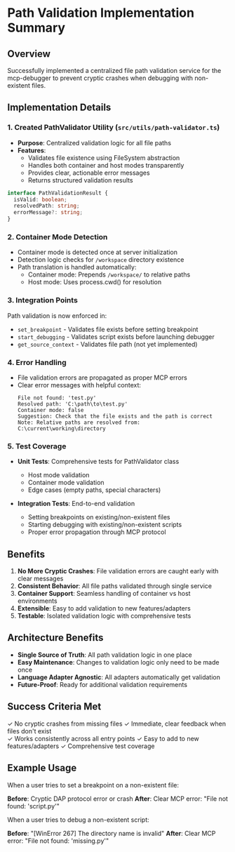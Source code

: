 # Path Validation Implementation Summary

## Overview
Successfully implemented a centralized file path validation service for the mcp-debugger to prevent cryptic crashes when debugging with non-existent files.

## Implementation Details

### 1. Created PathValidator Utility (`src/utils/path-validator.ts`)
- **Purpose**: Centralized validation logic for all file paths
- **Features**:
  - Validates file existence using FileSystem abstraction
  - Handles both container and host modes transparently
  - Provides clear, actionable error messages
  - Returns structured validation results

```typescript
interface PathValidationResult {
  isValid: boolean;
  resolvedPath: string;
  errorMessage?: string;
}
```

### 2. Container Mode Detection
- Container mode is detected once at server initialization
- Detection logic checks for `/workspace` directory existence
- Path translation is handled automatically:
  - Container mode: Prepends `/workspace/` to relative paths
  - Host mode: Uses process.cwd() for resolution

### 3. Integration Points
Path validation is now enforced in:
- `set_breakpoint` - Validates file exists before setting breakpoint
- `start_debugging` - Validates script exists before launching debugger
- `get_source_context` - Validates file path (not yet implemented)

### 4. Error Handling
- File validation errors are propagated as proper MCP errors
- Clear error messages with helpful context:
  ```
  File not found: 'test.py'
  Resolved path: 'C:\path\to\test.py'
  Container mode: false
  Suggestion: Check that the file exists and the path is correct
  Note: Relative paths are resolved from: C:\current\working\directory
  ```

### 5. Test Coverage
- **Unit Tests**: Comprehensive tests for PathValidator class
  - Host mode validation
  - Container mode validation
  - Edge cases (empty paths, special characters)
  
- **Integration Tests**: End-to-end validation
  - Setting breakpoints on existing/non-existent files
  - Starting debugging with existing/non-existent scripts
  - Proper error propagation through MCP protocol

## Benefits

1. **No More Cryptic Crashes**: File validation errors are caught early with clear messages
2. **Consistent Behavior**: All file paths validated through single service
3. **Container Support**: Seamless handling of container vs host environments
4. **Extensible**: Easy to add validation to new features/adapters
5. **Testable**: Isolated validation logic with comprehensive tests

## Architecture Benefits

- **Single Source of Truth**: All path validation logic in one place
- **Easy Maintenance**: Changes to validation logic only need to be made once
- **Language Adapter Agnostic**: All adapters automatically get validation
- **Future-Proof**: Ready for additional validation requirements

## Success Criteria Met

✓ No cryptic crashes from missing files
✓ Immediate, clear feedback when files don't exist  
✓ Works consistently across all entry points
✓ Easy to add to new features/adapters
✓ Comprehensive test coverage

## Example Usage

When a user tries to set a breakpoint on a non-existent file:

**Before**: Cryptic DAP protocol error or crash
**After**: Clear MCP error: "File not found: 'script.py'"

When a user tries to debug a non-existent script:

**Before**: "[WinError 267] The directory name is invalid" 
**After**: Clear MCP error: "File not found: 'missing.py'"
